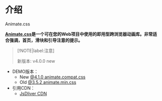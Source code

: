 # 介绍

<p class="animated infinite bounce delay-2s">Animate.css</p>

**[Animate.css](https://animate.style/)是一个可在您的Web项目中使用的即用型跨浏览器动画库。非常适合强调，首页，滑块和引导注意的提示。**

> [!NOTE|label:注意]
>
> 新版本: v4.0.0 <span class="attention">new</span>

- DEMO版本：
  - <span class="tip">New</span> [@4.1.0 animate.compat.css](https://cdn.jsdelivr.net/npm/animate.css@4.1.0/animate.compat.css)
  - <span class="tip">Old</span> [@3.5.2 animate.min.css](https://cdn.jsdelivr.net/npm/animate.css@3.5.2/animate.min.css)
- 引用CDN：
  - [JsDliver CDN](https://www.jsdelivr.com/)

